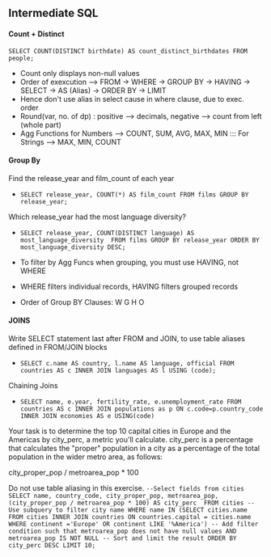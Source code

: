 ## Intermediate SQL

#### Count + Distinct
`SELECT COUNT(DISTINCT birthdate) AS count_distinct_birthdates FROM people;`

* Count only displays non-null values
* Order of exexcution -->
FROM -> WHERE -> GROUP BY -> HAVING -> SELECT -> AS (Alias) -> ORDER BY -> LIMIT
* Hence don't use alias in select cause in where clause, due to exec. order
* Round(var, no. of dp) : positive --> decimals, negative --> count from left (whole part)
* Agg Functions for Numbers --> COUNT, SUM, AVG, MAX, MIN ::: For Strings --> MAX, MIN, COUNT



#### Group By
Find the release_year and film_count of each year
* `SELECT release_year, COUNT(*) AS film_count
FROM films
GROUP BY release_year;`

Which release_year had the most language diversity?
* `SELECT release_year,
COUNT(DISTINCT language) AS most_language_diversity 
FROM films
GROUP BY release_year
ORDER BY most_language_diversity DESC;`

* To filter by Agg Funcs when grouping, you must use HAVING, not WHERE
* WHERE filters individual records, HAVING filters grouped records
* Order of Group BY Clauses: W G H O

#### JOINS
Write SELECT statement last after FROM and JOIN, to use table aliases defined in FROM/JOIN blocks
* `SELECT c.name AS country, l.name AS language, official
FROM countries AS c
INNER JOIN languages AS l
USING (code);`

Chaining Joins
* `SELECT name, e.year, fertility_rate, e.unemployment_rate
FROM countries AS c
INNER JOIN populations as p
ON c.code=p.country_code
INNER JOIN economies AS e
USING(code)`

Your task is to determine the top 10 capital cities in Europe and the Americas by city_perc, a metric you'll calculate. city_perc is a percentage that calculates the "proper" population in a city as a percentage of the total population in the wider metro area, as follows:

city_proper_pop / metroarea_pop * 100

Do not use table aliasing in this exercise.
`--Select fields from cities
SELECT name, country_code, city_proper_pop, metroarea_pop,
(city_proper_pop / metroarea_pop * 100) AS city_perc 
FROM cities
-- Use subquery to filter city name
WHERE name IN
(SELECT cities.name FROM cities
INNER JOIN countries
ON countries.capital = cities.name
WHERE continent ='Europe' OR continent LIKE '%America')
-- Add filter condition such that metroarea_pop does not have null values
AND metroarea_pop IS NOT NULL
-- Sort and limit the result
ORDER BY city_perc DESC LIMIT 10;`

